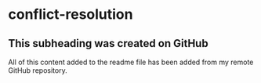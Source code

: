 # conflict-resolution

## This subheading was created on GitHub

All of this content added to the readme file has been added from my remote GitHub repository.
